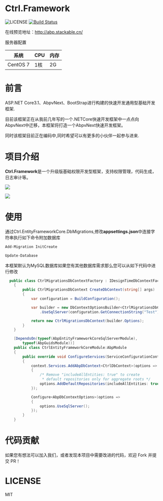 ﻿Ctrl.Framework
==============

![LICENSE](https://img.shields.io/github/license/ctrlcommunity/Ctrl.Framework?style=plastic)
[![Build Status](https://dev.azure.com/HueiFeng/Ctrl.Framework/_apis/build/status/ctrlcommunity.Ctrl.Framework?branchName=master)](https://dev.azure.com/HueiFeng/Ctrl.Framework/_build/latest?definitionId=15&branchName=master)



在线预览地址：http://abp.stackable.cn/

服务器配置

|  系统   | CPU  | 内存 |
|  ----  | ----  | ---- |
| CentOS 7  | 1核 | 2G |

前言
=====

ASP.NET Core3.1、AbpvNext、BootStrap进行构建的快速开发通用型基础开发框架.


目前该框架正在从我前几年写的一个.NETCore快速开发框架中一点点向AbpvNext中迁移，本框架将打造一个AbpvNext快速开发框架。

同时该框架目前正在编码中,同时希望可以有更多的小伙伴一起参与进来.



项目介绍
=====
**Ctrl.Framework**是一个升级版基础权限开发型框架，支持权限管理，代码生成，日志审计等。

![](https://imgkr.cn-bj.ufileos.com/0299c942-8cc3-4b8f-96b0-02f474d89e53.png)

![](https://imgkr.cn-bj.ufileos.com/1d96f50f-8417-4de6-8b96-d161b714b46a.png)



# 使用

通过Ctrl.EntityFrameworkCore.DbMigrations,修改**appsettings.json**中连接字符串执行如下命令附加数据库
```cmd
Add-Migration InitCreate

Update-Database
```
本框架默认为MySQL数据库如果您有其他数据库需求那么您可以从如下代码中进行修改

```csharp
  public class CtrlMigrationsDbContextFactory : IDesignTimeDbContextFactory<CtrlMigrationsDbContext>
    {
        public CtrlMigrationsDbContext CreateDbContext(string[] args)
        {
            var configuration = BuildConfiguration();

            var builder = new DbContextOptionsBuilder<CtrlMigrationsDbContext>()
                .UseSqlServer(configuration.GetConnectionString("Test"));

            return new CtrlMigrationsDbContext(builder.Options);
        }
    }
```
```csharp
    [DependsOn(typeof(AbpEntityFrameworkCoreSqlServerModule),
        typeof(AbpGuidsModule))]
    public class CtrlEntityFrameworkCoreModule:AbpModule
    {
        public override void ConfigureServices(ServiceConfigurationContext context)
        {
            context.Services.AddAbpDbContext<CtrlDbContext>(options =>
            {
                /* Remove "includeAllEntities: true" to create
                 * default repositories only for aggregate roots */
                options.AddDefaultRepositories(includeAllEntities: true);
            });

            Configure<AbpDbContextOptions>(options =>
            {
                options.UseSqlServer();
            });
        }
    }
```



# 代码贡献

如果您有想法可以加入我们，或者发现本项目中需要改进的代码，欢迎 Fork 并提交 PR！


# LICENSE

MIT


